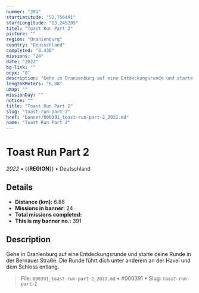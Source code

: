 ```yaml
---
nummer: "391"
startLatitude: "52,756491"
startLongitude: "13,245295"
titel: "Toast Run Part 2"
picture: ""
region: "Oranienburg"
country: "Deutschland"
completed: "8.436"
missions: "24"
date: "2022"
bg-link: ""
onyx: "0"
description: "Gehe in Oranienburg auf eine Entdeckungsrunde und starte deine Runde in der Bernauer Straße.\nDie Runde führt dich unter anderem an der Havel und dem Schloss entlang."
lengthKMeters: "6,88"
umap: ""
missionDay: ""
notice: ""
title: "Toast Run Part 2"
slug: "toast-run-part-2"
href: "banner/000391_toast-run-part-2_2022.md"
name: "Toast Run Part 2"
---
```

# Toast Run Part 2

*2022* • {{__REGION__}} • Deutschland





## Details
- **Distance (km):** 6.88
- **Missions in banner:** 24
- **Total missions completed:** 
- **This is my banner no.:** 391



## Description
Gehe in Oranienburg auf eine Entdeckungsrunde und starte deine Runde in der Bernauer Straße.
Die Runde führt dich unter anderem an der Havel und dem Schloss entlang.




> File: `000391_toast-run-part-2_2022.md` • #000391 • Slug: `toast-run-part-2`
